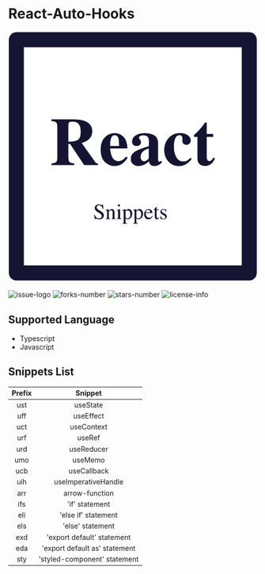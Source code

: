 # React-Auto-Hooks

![React-Auto-Hooks-Logo](https://github.com/Maaaaru/React-Auto-Hooks/blob/develop/images/logo.png)

![issue-logo](https://img.shields.io/github/issues/Maaaaru/React-Auto-Hooks)
![forks-number](https://img.shields.io/github/forks/Maaaaru/React-Auto-Hooks)
![stars-number](https://img.shields.io/github/stars/Maaaaru/React-Auto-Hooks)
![license-info](https://img.shields.io/github/license/Maaaaru/React-Auto-Hooks)

## Supported Language
* Typescript
* Javascript 

## Snippets List
|Prefix|Snippet|
|:--:|:--:|
|ust|useState|
|uff|useEffect|
|uct|useContext|
|urf|useRef|
|urd|useReducer|
|umo|useMemo|
|ucb|useCallback|
|uih|useImperativeHandle|
|arr|arrow-function|
|ifs|'if' statement|
|eli|'else if' statement|
|els|'else' statement|
|exd|'export default' statement|
|eda|'export default as' statement|
|sty|'styled-component' statement|


